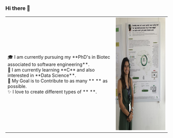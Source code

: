 ### Hi there 👋
<table>
  <tr>
    <td valign="center">
      🎓 I am currently pursuing my **PhD's in Biotec associated to software engineering**. 
      <br>
      🌱 I am currently learning **C** and also interested in **Data Science**.
      <br>
      🎯 My Goal is to Contribute to as many **  ** as possible.
      <br>
      ✨ I love to create different types of **  **.
<td >
      <img src="Assets/IMG_5508.jpg" height="350" width="330" alt="Carolina Vela Bastos"/>
    </td>
    
  </tr>
  </table>
